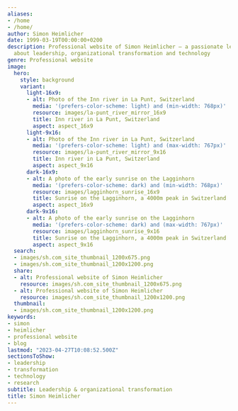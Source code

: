 ```yaml
---
aliases:
- /home
- /home/
author: Simon Heimlicher
date: 1999-03-19T00:00:00+0200
description: Professional website of Simon Heimlicher – a passionate leader who writes
  about leadership, organizational transformation and technology
genre: Professional website
image:
  hero:
    style: background
    variant:
      light-16x9:
      - alt: Photo of the Inn river in La Punt, Switzerland
        media: '(prefers-color-scheme: light) and (min-width: 768px)'
        resource: images/la-punt_river_mirror_16x9
        title: Inn river in La Punt, Switzerland
        aspect: aspect_16x9
      light-9x16:
      - alt: Photo of the Inn river in La Punt, Switzerland
        media: '(prefers-color-scheme: light) and (max-width: 767px)'
        resource: images/la-punt_river_mirror_9x16
        title: Inn river in La Punt, Switzerland
        aspect: aspect_9x16
      dark-16x9:
      - alt: A photo of the early sunrise on the Lagginhorn
        media: '(prefers-color-scheme: dark) and (min-width: 768px)'
        resource: images/lagginhorn_sunrise_16x9
        title: Sunrise on the Lagginhorn, a 4000m peak in Switzerland
        aspect: aspect_16x9
      dark-9x16:
      - alt: A photo of the early sunrise on the Lagginhorn
        media: '(prefers-color-scheme: dark) and (max-width: 767px)'
        resource: images/lagginhorn_sunrise_9x16
        title: Sunrise on the Lagginhorn, a 4000m peak in Switzerland
        aspect: aspect_9x16
  search:
  - images/sh.com_site_thumbnail_1200x675.png
  - images/sh.com_site_thumbnail_1200x1200.png
  share:
  - alt: Professional website of Simon Heimlicher
    resource: images/sh.com_site_thumbnail_1200x675.png
  - alt: Professional website of Simon Heimlicher
    resource: images/sh.com_site_thumbnail_1200x1200.png
  thumbnail:
  - images/sh.com_site_thumbnail_1200x1200.png
keywords:
- simon
- heimlicher
- professional website
- blog
lastmod: "2023-04-27T10:08:52.500Z"
sectionsToShow:
- leadership
- transformation
- technology
- research
subtitle: Leadership & organizational transformation
title: Simon Heimlicher
---
```


